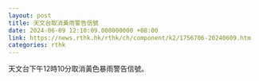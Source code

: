 ```yaml
---
layout: post
title: 天文台取消黃雨警告信號
date: 2024-06-09 12:10:09.000000000 +08:00
link: https://news.rthk.hk/rthk/ch/component/k2/1756706-20240609.htm
categories: rthk
---
```


天文台下午12時10分取消黃色暴雨警告信號。
